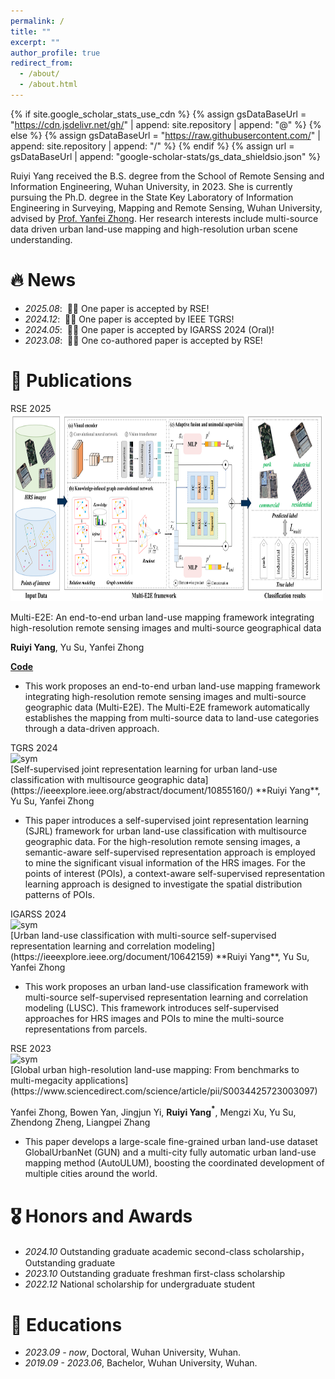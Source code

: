 ```yaml
---
permalink: /
title: ""
excerpt: ""
author_profile: true
redirect_from: 
  - /about/
  - /about.html
---
```


{% if site.google_scholar_stats_use_cdn %}
{% assign gsDataBaseUrl = "https://cdn.jsdelivr.net/gh/" | append: site.repository | append: "@" %}
{% else %}
{% assign gsDataBaseUrl = "https://raw.githubusercontent.com/" | append: site.repository | append: "/" %}
{% endif %}
{% assign url = gsDataBaseUrl | append: "google-scholar-stats/gs_data_shieldsio.json" %}
<span class='anchor' id='about-me'></span>

Ruiyi Yang received the B.S. degree from the School of Remote Sensing and Information Engineering, Wuhan University, in 2023. She is currently pursuing the Ph.D. degree in the State Key Laboratory of Information Engineering in Surveying, Mapping and Remote Sensing, Wuhan University, advised by <u>Prof. Yanfei Zhong</u>. Her research interests include multi-source data driven urban land-use mapping and high-resolution urban scene understanding. 


# 🔥 News
- *2025.08*: &nbsp;🎉🎉 One paper is accepted by RSE! 
- *2024.12*: &nbsp;🎉🎉 One paper is accepted by IEEE TGRS!
- *2024.05*: &nbsp;🎉🎉 One paper is accepted by IGARSS 2024 (Oral)! 
- *2023.08*: &nbsp;🎉🎉 One co-authored paper is accepted by RSE!


# 📝 Publications 

<div class='paper-box'><div class='paper-box-image'><div><div class="badge">RSE 2025</div><img src='images/Multi_E2E.png' alt="sym" width="500" height="300"></div></div>
<div class='paper-box-text' markdown="1">

Multi-E2E: An end-to-end urban land-use mapping framework integrating high-resolution remote sensing images and multi-source geographical data

**Ruiyi Yang**, Yu Su, Yanfei Zhong

[**Code**](https://github.com/Rayoll/Multi_E2E) <strong><span class='show_paper_citations' data='DhtAFkwAAAAJ:ALROH1vI_8AC'></span></strong>

- This work proposes an end-to-end urban land-use mapping framework integrating high-resolution remote sensing images and multi-source geographic data (Multi-E2E). The Multi-E2E framework automatically establishes the mapping from multi-source data to land-use categories through a data-driven approach.
</div>
</div>

<div class='paper-box'><div class='paper-box-image'><div><div class="badge">TGRS 2024</div><img src='images/500x300.png' alt="sym" width="500" height="300"></div></div>
<div class='paper-box-text' markdown="1">
[Self-supervised joint representation learning for urban land-use classification with multisource geographic data](https://ieeexplore.ieee.org/abstract/document/10855160/)
**Ruiyi Yang**, Yu Su, Yanfei Zhong

- This paper introduces a self-supervised joint representation learning (SJRL) framework for urban land-use classification with multisource geographic data. For the high-resolution remote sensing images, a semantic-aware self-supervised representation approach is employed to mine the significant visual information of the HRS images. For the points of interest (POIs), a context-aware self-supervised representation learning approach is designed to investigate the spatial distribution patterns of POIs.
  </div>
  </div>

<div class='paper-box'><div class='paper-box-image'><div><div class="badge">IGARSS 2024</div><img src='images/500x300.png' alt="sym" width="500" height="300"></div></div>
<div class='paper-box-text' markdown="1">
[Urban land-use classification with multi-source self-supervised representation learning and correlation modeling](https://ieeexplore.ieee.org/document/10642159)
**Ruiyi Yang**, Yu Su, Yanfei Zhong

- This work proposes an urban land-use classification framework with multi-source self-supervised representation learning and correlation modeling (LUSC). This framework introduces self-supervised approaches for HRS images and POIs to mine the multi-source representations from parcels.
  </div>
  </div>

<div class='paper-box'><div class='paper-box-image'><div><div class="badge">RSE 2023</div><img src='images/500x300.png' alt="sym" width="500" height="300"></div></div>
<div class='paper-box-text' markdown="1">
[Global urban high-resolution land-use mapping: From benchmarks to multi-megacity applications](https://www.sciencedirect.com/science/article/pii/S0034425723003097)

Yanfei Zhong, Bowen Yan, Jingjun Yi, **Ruiyi Yang$^{*}$**, Mengzi Xu, Yu Su, Zhendong Zheng, Liangpei Zhang

- This paper develops a large-scale fine-grained urban land-use dataset GlobalUrbanNet (GUN) and a multi-city fully automatic urban land-use mapping method (AutoULUM), boosting the coordinated development of multiple cities around the world.
  </div>
  </div>

# 🎖 Honors and Awards
- *2024.10* Outstanding graduate academic second-class scholarship，Outstanding graduate
- *2023.10* Outstanding graduate freshman first-class scholarship
- *2022.12* National scholarship for undergraduate student

# 📖 Educations
- *2023.09 - now*, Doctoral, Wuhan University, Wuhan.
- *2019.09 - 2023.06*, Bachelor, Wuhan University, Wuhan.

